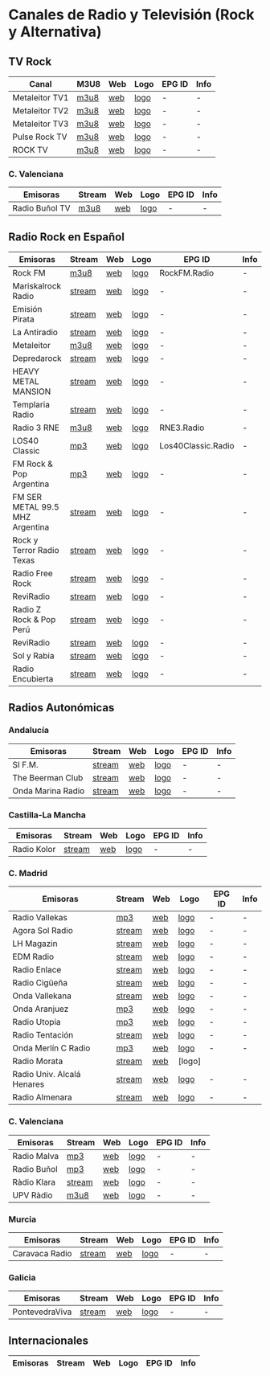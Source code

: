 # Canales de Radio y Televisión (Rock y Alternativa)

## TV Rock

| Canal | M3U8 | Web | Logo | EPG ID | Info |
| - | - | - | - | - | - |
| Metaleitor TV1 | [m3u8](https://cdnhd.iblups.com/hls/QOX9FHVUCX.m3u8) | [web](https://metaleitor.blogspot.com/) | [logo](https://blogger.googleusercontent.com/img/a/AVvXsEjhfvnzol4JUm1AZm97cFxXUKeFe6dG75FaBliWNMdnmGMwa72GFs78Xuabgp3c9dlnjm5zdovb3GMTJY--ruiJkOjSTeyDuikn4w_1aoY6w7ORCw9Ko5odaSqUqTRe3wtnZ936-wUvHhrbZflgxcHODyvNd4i3og3wFtNMNiUshSpYe0iNFSqq3zczzl4=s1468) | - | - |
| Metaleitor TV2 | [m3u8](https://cdnhd.iblups.com/hls/5mGg1uPXjN.m3u8) | [web](https://metaleitor.blogspot.com/) | [logo](https://blogger.googleusercontent.com/img/b/R29vZ2xl/AVvXsEi6R4icNJteyinEWbesaRCzu8B33cuKBOp0p-zmMDhv3PDJ2wx13sF8s2UoX9NpBVqX2y93J7ywIdEdsarqHGjIg3nWBgCi2Yy5he0dNliXuPiirL4698cvgHRMe7rZRXEKUnuGOgS7ab8/s220/logo+metaleitor.jpg) | - | - |
| Metaleitor TV3 | [m3u8](https://cdnhd.iblups.com/hls/69Zww7n1rK.m3u8) | [web](https://metaleitor.blogspot.com/) | [logo](https://scontent-bcn1-1.xx.fbcdn.net/v/t39.30808-6/480554520_620913840695912_492601421810149986_n.jpg?stp=dst-jpg_s960x960_tt6&_nc_cat=102&ccb=1-7&_nc_sid=cc71e4&_nc_ohc=uZ2hqFY4aoUQ7kNvwGL0cSr&_nc_oc=AdkvhdR8VZ0Z41MC568PAPiYpNvqO9sTO2SQV3Wgzy8DF6cnpVxJDgsXO9mqtDJx5PUQSw4k0B__xFM3ZheDomES&_nc_zt=23&_nc_ht=scontent-bcn1-1.xx&_nc_gid=Ec0Y7GQQrygTaDfVqUhUBw&oh=00_AfHxbS86nm6le4OrY4g2FS6e38z1fKsJUBgaZByBB1RGZg&oe=680C06C7) | - | - |
| Pulse Rock TV | [m3u8](https://dotfvxkfj90ca.cloudfront.net/programming/pulserocknew/playlist.m3u8?token=b7bb9c08-d593-48a2-bfd7-33018b14b3e5&streamSessionId=ba355f08-3131-4759-8486-06cb1a3b6a9a&code=TELEATLANTIC&expires=1740700800000&playUrl=true&ctrl=1ea95bb1f349796e630acdfb68d98c14daa1f7a6efae55f7f8de0c78c46486fec8dff525fb500aed030f0e29790d82e84550600a9bab5831739e5162e63bf604) | [web](https://www.pulserocktv.com/) | [logo](https://www.pulserocktv.com/logos/600X140.jpg) | - | - |
| ROCK TV | [m3u8](https://tv.broadcasting.ro/rocktv/85c83a80-4f71-4f2d-a8d6-43f676896bcb.m3u8)| [web](https://www.cxtvenvivo.com/tv-en-vivo/rock-tv) | [logo](https://www.cxtv.com.br/img/Tvs/Logo/webp-m/67cebad8d46fc668e21b0ae8387ae2cd.webp) | - | - |


### C. Valenciana
| Emisoras | Stream | Web | Logo | EPG ID | Info |
| - | - | - | - | - | - |
| Radio Buñol TV | [m3u8](https://castor.streamthatvideo.co:8081/radiobunyol/tracks-v1a1/mono.m3u8) | [web](https://radiotv.xn--buol-hqa.es/) | [logo](https://enacast.com/media/cache/59/fe/59fec076ce3c43913ad79ec9f9f3e7ac.png) | - | - |

## Radio Rock en Español
| Emisoras | Stream | Web | Logo | EPG ID | Info |
| - | - | - | - | - | - |
| Rock FM | [m3u8](https://rockfm-cope.flumotion.com/playlist.m3u8) | [web](https://www.rockfm.fm) | [logo](https://graph.facebook.com/RockFM/picture?width=200&height=200) | RockFM.Radio | - |
| Mariskalrock Radio | [stream](https://stream.rcast.net/m3u/236128) | [web](https://mariskalrock.com/) | [logo](https://cdn-ijfed.nitrocdn.com/DtYdoFkTGLHFYfuSCOprrunYCajuUVPb/assets/images/optimized/rev-6e32f4c/mariskalrock.com/wp-content/themes/mariskalrock/img/backradio.jpg) | - | - |
| Emisión Pirata | [stream](http://shaincast.caster.fm:15669/listen.mp3?authnd383264ba7a2e4aaf3763dc99fa897cd)| [web](https://elpirata.com/) | [logo](https://elpirata.com/wp-content/themes/yootheme/cache/31/Banner-315ad728.png) | - | - |
| La Antiradio | [stream](https://stream.zeno.fm/jkjslxjr7sntv) | [web](https://laantiradio.com/) | [logo](https://laantiradio.com/wp-content/uploads/2025/01/la-antiradio-rock.-512jpg.jpg) | - | - |
| Metaleitor | [m3u8](https://cdnhd.iblups.com/hls/69Zww7n1rK.m3u8) | [web](https://metaleitor.blogspot.com/) | [logo](https://i1.sndcdn.com/avatars-000120720635-ngtgtf-t240x240.jpg) | - | - |
| Depredarock | [stream](https://aacplus.rstreaminghd.com/8036/stream) | [web](https://sites.google.com/view/depredarock/inicio) | [logo](https://lh6.googleusercontent.com/ie_qxoMXROspWazDj7vVbYNO6X5eFb3J78ICHlimVD5B0g3M7L7_vWsPVDP2GvDMnISUzRwnvvNE8grSm0p2KEs=w16383) | - | - |
| HEAVY METAL MANSION | [stream](https://server10.reliastream.com/proxy/metalprj?mp=/stream) | [web](https://www.metalpr.com/radio.php) | [logo](https://www.metalpr.com/images/logonormal.png) | - | - |
| Templaria Radio | [stream](https://emisiones.com.uy:8152/enlace) | [web](https://templariaradio.com/) | [logo](https://templariaradio.com/wp-content/uploads/2025/03/cropped-cropped-logotipo-2025-recortado-copia-1.png) | - | - |
| Radio 3 RNE | [m3u8](https://rtvelivestream.akamaized.net/rtvesec/rne/rne_r3_main.m3u8) | [web](https://www.rtve.es/play/radio/radio-3/) | [logo](https://graph.facebook.com/radio3/picture?width=200&height=200) | RNE3.Radio | - |
| LOS40 Classic | [mp3](https://playerservices.streamtheworld.com/api/livestream-redirect/LOS40_CLASSIC.mp3) | [web](https://play.los40.com/emisora/los40_classic/) | [logo](https://graph.facebook.com/Los40Classic.Oficial/picture?width=200&height=200) | Los40Classic.Radio | - |
| FM Rock & Pop Argentina | [mp3](https://playerservices.streamtheworld.com/api/livestream-redirect/ROCKANDPOP.mp3) | [web](https://fmrockandpop.com) | [logo](https://graph.facebook.com/FmRockandPop/picture?width=200&height=200) | - | - |
| FM SER METAL 99.5 MHZ Argentina | [stream](https://uk14freenew.listen2myradio.com/live.mp3?typeportmount=s1_23863_stream_266735368) | [web](https://fmsermetal.radiostream123.com/) | [logo](https://fmsermetal.radiostream123.com/users.img/3170676/1659721858/icon_thumb_80_1659721858.jpg) | - | - |
| Rock y Terror Radio Texas | [stream](https://stream.rcast.net/m3u/72564) | [web](https://zeno.fm/radio/rock-y-terror/) | [logo](https://pbs.twimg.com/profile_images/1616586960155418624/6OJ_HUNq_400x400.jpg) | - | - |
| Radio Free Rock | [stream](https://radioserver11.profesionalhosting.com:19250/live) | [web](https://radiofreerock.com/) | [logo](https://radiofreerock.com/wp-content/uploads/2020/01/logo_free_rock_radio_negro.png) | - | - |
| ReviRadio | [stream](https://uk5freenew.listen2myradio.com/live.mp3?typeportmount=s1_17961_stream_516656782) | [web](https://reviradio.radio12345.com/) | [logo](https://scontent-bcn1-1.xx.fbcdn.net/v/t39.30808-1/298712200_487818786678051_1206113844650504899_n.jpg?stp=dst-jpg_s200x200_tt6&_nc_cat=108&ccb=1-7&_nc_sid=2d3e12&_nc_ohc=UCyJKwclRsQQ7kNvwEQLxC8&_nc_oc=AdmH1kOc375WsijkueJV4PEPFEWECgdx-5prrcVoJ7sSy38EgUpQpPSuIaC1yqp6o09AbbkXqghopdgNaSBbWatl&_nc_zt=24&_nc_ht=scontent-bcn1-1.xx&_nc_gid=wtk7_zlHfuKRgiObyPgGvA&oh=00_AfH8f_07Dk_KFm7XIIeVl5Ta6HLiWap_wFRc_GYSh_aDUg&oe=680C5DE7) | - | - |
| Radio Z Rock & Pop Perú | [stream](https://radioz.egostreaming.pe/radio/3e4f6a1b2c3d4e567890abcd/) | [web](https://radioz.pe) | [logo](https://graph.facebook.com/ZRocknPop/picture?width=200&height=200) | - | - |
| ReviRadio | [stream](https://uk5freenew.listen2myradio.com/live.mp3?typeportmount=s1_17961_stream_516656782) | [web](https://reviradio.radio12345.com/) | [logo](https://scontent-bcn1-1.xx.fbcdn.net/v/t39.30808-1/298712200_487818786678051_1206113844650504899_n.jpg?stp=dst-jpg_s200x200_tt6&_nc_cat=108&ccb=1-7&_nc_sid=2d3e12&_nc_ohc=UCyJKwclRsQQ7kNvwEQLxC8&_nc_oc=AdmH1kOc375WsijkueJV4PEPFEWECgdx-5prrcVoJ7sSy38EgUpQpPSuIaC1yqp6o09AbbkXqghopdgNaSBbWatl&_nc_zt=24&_nc_ht=scontent-bcn1-1.xx&_nc_gid=wtk7_zlHfuKRgiObyPgGvA&oh=00_AfH8f_07Dk_KFm7XIIeVl5Ta6HLiWap_wFRc_GYSh_aDUg&oe=680C5DE7) | - | - |
| Sol y Rabia | [stream](https://radio.solyrabia.com.es/listen/solyrabia/radio.mp3) |  [web](http://www.solyrabia.com/) | [logo](http://www.solyrabia.com/assets/logo.png) | - | - |
| Radio Encubierta | [stream](https://radios.bachistreaming.com/8006/stream) | [web](https://www.facebook.com/profile.php?id=61557920071043) | [logo](https://www.facebook.com/photo/?fbid=122151789860264002&set=a.122098878428264002) | - | - |

## Radios Autonómicas

### Andalucía

| Emisoras | Stream | Web | Logo | EPG ID | Info |
| - | - | - | - | - | - |
| SI F.M. | [stream](https://broadcast.radioponiente.org:8030/;stream.nsv) | [web](https://sifmradio.es/) | [logo](https://sifmradio.es/wp-content/uploads/2021/01/logoemisora-370x370.jpg) | - | - |
| The Beerman Club | [stream](https://stream-166.zeno.fm/0tycopnkzcqvv) | [web](https://thebeermanclub.com/radio-online) | [logo](https://assets.zyrosite.com/cdn-cgi/image/format=auto,w=861,h=558,fit=crop/YbN9nXoOXQtzMy6E/beerman-club-radio-logo3-AGB4v8rxbMFzkqa5.png) | - | - |
| Onda Marina Radio | [stream](https://srv7031.dns-lcinternet.com/8052/stream) | [web](http://www.ondamarinaradio.com/) | [logo](https://player.lcinternet.es/v9/cc409_p736/tmp/images/default.jpg) | - | - |

### Castilla-La Mancha

| Emisoras | Stream | Web | Logo | EPG ID | Info |
| - | - | - | - | - | - |
| Radio Kolor | [stream](https://stream20.usastreams.com/8122/stream) | [web](https://www.radiokolor.es/) | [logo](https://www.radiokolor.es/img/logo.png) | - | - |

### C. Madrid
| Emisoras | Stream | Web | Logo | EPG ID | Info |
| - | - | - | - | - | - |
| Radio Vallekas | [mp3](https://radio.radiobot.org/listen/rvk/rvk.mp3) | [web](https://www.radiovallekas.org) | [logo](https://graph.facebook.com/radiovallekas/picture?width=200&height=200) | - | - |
| Agora Sol Radio | [stream](https://cervera.eldialdigital.com:23141/stream) | [web](https://www.agorasolradio.org/) | [logo](https://www.agorasolradio.org/wp-content/themes/agorasolradio/css/img/favicon.png) | - | - |
| LH Magazin | [stream](https://server01.heplayer.com/8014/stream) | [web](https://www.lhmagazin.com/) | [logo](https://www.lhmagazin.com/wp-content/uploads/2018/07/algo-2-1.png) | - | - |
| EDM Radio | [stream](https://c22.radioboss.fm:8653/stream) | [web](https://www.edmradio.es/) | [logo](https://www.edmradio.es/wp-content/uploads/2017/10/cropped-cropped-cropped-master-edm-trasparente-1.png) | - | - |
| Radio Enlace | [stream](https://cervera.eldialdigital.com:25121/stream) | [web](https://www.radioenlace.org) | [logo](https://graph.facebook.com/radioenlacemadrid/picture?width=200&height=200) | - | - |
| Radio Cigüeña | [stream](https://cervera.eldialdigital.com:25171/stream) | [web](https://www.radiociguena.org) | [logo](https://graph.facebook.com/297157036138/picture?width=200&height=200) | - | - |
| Onda Vallekana | [stream](https://sonic.sistemahost.es/8152/;) | [web](https://www.ondavallekana.es) | [logo](https://pbs.twimg.com/profile_images/1447528417654710279/IlV_01hC_200x200.jpg) | - | - |
| Onda Aranjuez | [mp3](https://server8.emitironline.com:18544/;.mp3) | [web](https://www.aranjuez.es/onda/) | [logo](https://www.aranjuez.es/wp-content/uploads/2016/12/escucha-onda-aranjuez-300x264.png) | - | - |
| Radio Utopía | [mp3](http://streaming.radioutopia.org.es:8000/radio-utopia.mp3) | [web](https://www.radioutopia.org.es) | [logo](https://graph.facebook.com/179099278878655/picture?width=200&height=200) | - | - |
| Radio Tentación | [stream](https://streaming6.locucionar.com:2020/stream/radiotentacion) | [web](https://www.radiotentacion.com) | [logo](https://graph.facebook.com/radiotentacionofficial/picture?width=200&height=200) | - | - |
| Onda Merlín C Radio | [mp3](https://radio.radiobot.org/listen/omc/directo.mp3) | [web](https://www.omcradio.org/escuchanos/) | [logo](https://graph.facebook.com/OmcRadio/picture?width=200&height=200) | - | - |
| Radio Morata | [stream](https://cervera.eldialdigital.com:25141/stream) | [web](https://www.radiomorata.com) | [logo]
| Radio Univ. Alcalá Henares | [stream](https://streaming2.elitecomunicacion.es:8066/stream) | [web](https://www.ruah.es/emision-online/) | [logo](https://graph.facebook.com/ruahradio/picture?width=200&height=200) | - | - |
| Radio Almenara | [stream](https://cervera.eldialdigital.com:25211/stream) | [web](https://radioalmenara.net) | [logo](https://graph.facebook.com/RadioAlmenara/picture?width=200&height=200) | - | - |

### C. Valenciana

| Emisoras | Stream | Web | Logo | EPG ID | Info |
| - | - | - | - | - | - |
| Radio Malva | [mp3](http://radiomalva.ddns.net:8000/rmbc.mp3) | [web](https://radiomalva.org/) | [logo](https://radiomalva.org/wp-content/uploads/2022/03/radiomalva-logo-w.jpg) | - | - |
| Radio Buñol | [mp3](https://relay.stream.enacast-cloud.com:40294/radiobunyolHD.mp3) | [web](https://radiotv.xn--buol-hqa.es/) | [logo](https://enacast.com/media/cache/59/fe/59fec076ce3c43913ad79ec9f9f3e7ac.png) | - | - |
| Ràdio Klara | [stream](https://cervera.eldialdigital.com:21111/stream) | [web](https://www.radioklara.org) | [logo](https://graph.facebook.com/radioklara/picture?width=200&height=200) | - | - |
| UPV Ràdio | [m3u8](https://streaming.upv.es/radioupv/onlineradio/playlist.m3u8) | [web](https://www.upv.es/rtv/radio/directo) | [logo](https://graph.facebook.com/UPVTV/picture?width=200&height=200) | - | - |

### Murcia

| Emisoras | Stream | Web | Logo | EPG ID | Info |
| - | - | - | - | - | - |
| Caravaca Radio | [stream](http://84.232.12.14:8000/caravacaradio) | [web](https://www.caravacaradio.com) | [logo](https://graph.facebook.com/CARAVACARADIO/picture?width=200&height=200) | - | - |

### Galicia

| Emisoras | Stream | Web | Logo | EPG ID | Info |
| - | - | - | - | - | - |
| PontevedraViva | [stream](https://server8.emitironline.com:2199/tunein/pontevedra.asx) | [web](https://www.pontevedraviva.com/) | [logo](https://www.pontevedraviva.com/uploads/static/pontevedraviva/logos/logo-squared-200x200.png) | - | - |

## Internacionales

| Emisoras | Stream | Web | Logo | EPG ID | Info |
| - | - | - | - | - | - |

